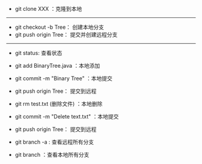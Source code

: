 + git clone XXX ：克隆到本地
-------------------------------------
+ git checkout -b Tree： 创建本地分支
+ git push origin Tree： 提交并创建远程分支
--------------------------------------
+ git status: 查看状态

+ git add BinaryTree.java ：本地添加
+ git commit -m "Binary Tree" ：本地提交
+ git push origin Tree： 提交到远程


+ git rm test.txt (删除文件) ：本地删除
+ git commit -m "Delete text.txt" ：本地提交
+ git push origin Tree： 提交到远程

+ git branch -a : 查看远程所有分支
+ git branch ：查看本地所有分支
